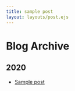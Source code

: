 ```yaml
---
title: sample post
layout: layouts/post.ejs
---
```


# Blog Archive

## 2020

- [Sample post](/blog/first_post)

